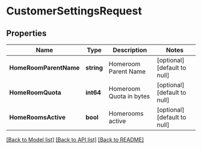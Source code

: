 # CustomerSettingsRequest

## Properties
Name | Type | Description | Notes
------------ | ------------- | ------------- | -------------
**HomeRoomParentName** | **string** | Homeroom Parent Name | [optional] [default to null]
**HomeRoomQuota** | **int64** | Homeroom Quota in bytes | [optional] [default to null]
**HomeRoomsActive** | **bool** | Homerooms active | [optional] [default to null]

[[Back to Model list]](../README.md#documentation-for-models) [[Back to API list]](../README.md#documentation-for-api-endpoints) [[Back to README]](../README.md)

